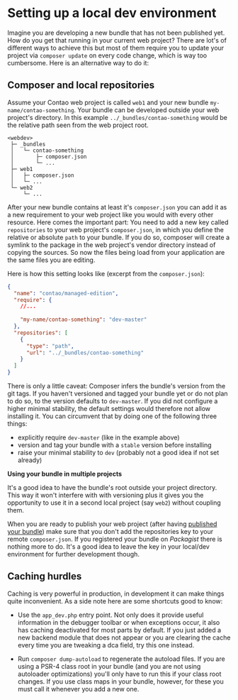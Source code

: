 # Setting up a local dev environment

Imagine you are developing a new bundle that has not been published yet. How do you get that running in your current
web project? There are lot's of different ways to achieve this but most of them require you to update your project via 
``composer update`` on every code change, which is way too cumbersome. Here is an alternative way to do it:

## Composer and local repositories 

Assume your Contao web project is called ``web1`` and your new bundle ``my-name/contao-something``. Your bundle can be
developed outside your web project's directory. In this example ``../_bundles/contao-something`` would be the relative
path seen from the web project root. 
   
    <webdev>
     ├─ _bundles
     │   └─ contao-something
     │       ├─ composer.json
     │       └─ ...
     ├─ web1
     │   ├─ composer.json
     │   └─ ...
     └─ web2
         └─ ...


After your new bundle contains at least it's ``composer.json`` you can add it as a new requirement to your web project
like you would with every other resource. Here comes the important part: You need to add a new key called
``repositories`` to your web project's ``composer.json``, in which you define the relative or absolute ``path`` to your
bundle. If you do so, composer will create a symlink to the package in the web project's vendor directory instead of
copying the sources. So now the files being load from your application are the same files you are editing.  
   
Here is how this setting looks like (excerpt from the ``composer.json``):

```json
{
  "name": "contao/managed-edition",
  "require": {
    //...
    
    "my-name/contao-something": "dev-master"
  },
  "repositories": [
    {
      "type": "path",
      "url": "../_bundles/contao-something"
    }
  ]
}
```

There is only a little caveat: Composer infers the bundle's version from the git tags. If you haven't versioned and
tagged your bundle yet or do not plan to do so, to the version defaults to ``dev-master``. If you did not configure
a higher minimal stability, the default settings would therefore not allow installing it. You can circumvent that by
doing one of the following three things:
- explicitly require ``dev-master`` (like in the example above) 
- version and tag your bundle with a ``stable`` version before installing
- raise your minimal stability to ``dev`` (probably not a good idea if not set already)


**Using your bundle in multiple projects**

It's a good idea to have the bundle's root outside your project directory. This way it won't interfere with with
versioning plus it gives you the opportunity to use it in a second local project (say ``web2``) without coupling them. 
   
When you are ready to publish your web project (after having [published your bundle](bundle-dev/publish.md)) make sure
that you don't add the repositories key to your remote ``composer.json``. If you registered your bundle on *Packagist*
there is nothing more to do. It's a good idea to leave the key in your local/dev environment for further development
though. 

## Caching hurdles ##

Caching is very powerful in production, in development it can make things quite inconvenient. As a side note here are 
some shortcuts good to know:

* Use the ``app_dev.php`` entry point. Not only does it provide useful information in the debugger toolbar or when
  exceptions occur, it also has caching deactivated for most parts by default. If you just added a new backend module
  that does not appear or you are clearing the cache every time you are tweaking a dca field, try this one instead.

* Run ``composer dump-autoload`` to regenerate the autoload files. If you are using a PSR-4 class root in your bundle
  (and you are not using autoloader optimizations) you'll only have to run this if your class root changes. If you use
  class maps in your bundle, however, for these you must call it whenever you add a new one.    

 